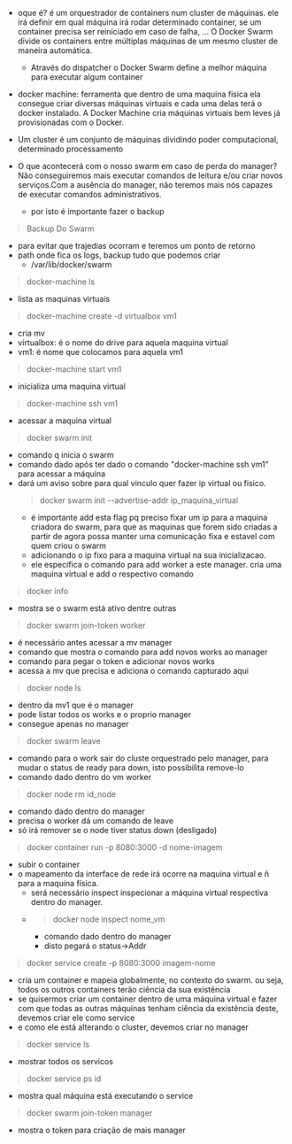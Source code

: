 - oque é? é um orquestrador de containers num cluster de máquinas. ele irá definir em qual máquina irá rodar determinado container, se um container precisa ser reiniciado em caso de falha, ... O Docker Swarm divide os containers entre múltiplas máquinas de um mesmo cluster de maneira automática.
  -  Através do dispatcher o Docker Swarm define a melhor máquina para executar algum container


- docker machine: ferramenta que dentro de uma maquina fisica ela consegue criar diversas máquinas virtuais e cada uma delas terá o docker instalado. A Docker Machine cria máquinas virtuais bem leves já provisionadas com o Docker.

- Um cluster é um conjunto de máquinas dividindo poder computacional, determinado processamento

- O que acontecerá com o nosso swarm em caso de perda do manager? Não conseguiremos mais executar comandos de leitura e/ou criar novos serviços.Com a ausência do manager, não teremos mais nós capazes de executar comandos administrativos.
  -   por isto é importante fazer o backup

> Backup Do Swarm
-  para evitar que trajedias  ocorram e teremos um ponto de retorno
-  path onde fica os logs, backup tudo que podemos criar
   -  /var/lib/docker/swarm


> docker-machine ls
- lista as maquinas virtuais
> docker-machine create -d virtualbox vm1
- cria mv
- virtualbox: é o nome do drive para aquela maquina virtual
- vm1: é nome que colocamos para aquela vm1
> docker-machine start vm1
- inicializa uma maquina virtual
> docker-machine ssh vm1
- acessar a maquina virtual
> docker swarm init
- comando q inicia o swarm
- comando dado após ter dado o comando "docker-machine ssh vm1" para acessar a máquina
- dará um aviso sobre para qual vinculo quer fazer ip virtual ou fisico.
    > docker swarm init --advertise-addr ip_maquina_virtual
    - é importante add esta flag pq preciso fixar um ip para a maquina criadora do swarm, para que as maquinas que forem sido criadas a partir de agora possa manter uma comunicação fixa e estavel com quem criou o swarm
    - adicionando o ip fixo para a maquina virtual na sua inicializacao.
    - ele especifica o comando para add worker a este manager. cria uma maquina virtual e add o respectivo comando
> docker info
- mostra se o swarm está ativo dentre outras
> docker swarm join-token worker
- é necessário antes acessar a mv manager
- comando que mostra o comando para add novos works ao manager
- comando para pegar o token e adicionar novos works
- acessa a mv que precisa e adiciona o comando capturado aqui
> docker node ls
- dentro da mv1 que é o manager
- pode listar todos os works e o proprio manager
- consegue apenas no manager
> docker swarm leave
- comando para o work sair do cluste orquestrado pelo manager, para mudar o status de ready para down, isto possibilita remove-lo
- comando dado dentro do vm worker
> docker node rm id_node
- comando dado dentro do manager
- precisa o worker dá um comando de leave
- só irá remover se o node tiver status down (desligado)
> docker container run -p 8080:3000 -d nome-imagem
- subir o container 
- o mapeamento da interface de rede irá ocorre na maquina virtual e ñ para a maquina física.
    - será necessário inspect inspecionar a máquina virtual respectiva dentro do manager.
    - > docker node inspect nome_vm
      - comando dado dentro do manager
      - disto pegará o status->Addr
> docker service create -p 8080:3000 imagem-nome
- cria um container e mapeia globalmente, no contexto do swarm. ou seja, todos os outros containers terão ciência da sua existência
- se quisermos criar um container dentro de uma máquina virtual e fazer com que todas as outras máquinas tenham ciência da existência deste, devemos criar ele como service 
- e como ele está alterando o cluster, devemos criar no manager
> docker service ls
- mostrar todos os servicos 
> docker service ps id
- mostra qual máquina está executando o service
> docker swarm join-token manager
- mostra o token para criação de mais manager
> 